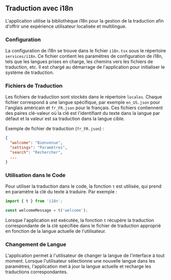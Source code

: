 ## Traduction avec i18n

L'application utilise la bibliothèque i18n pour la gestion de la traduction afin d'offrir une expérience utilisateur localisée et multilingue.

### Configuration

La configuration de i18n se trouve dans le fichier `i18n.tsx` sous le répertoire `services/i18n`. Ce fichier contient les paramètres de configuration de i18n, tels que les langues prises en charge, les chemins vers les fichiers de traduction, etc. Il est chargé au démarrage de l'application pour initialiser le système de traduction.

### Fichiers de Traduction

Les fichiers de traduction sont stockés dans le répertoire `locales`. Chaque fichier correspond à une langue spécifique, par exemple `en_US.json` pour l'anglais américain et `fr_FR.json` pour le français. Ces fichiers contiennent des paires clé-valeur où la clé est l'identifiant du texte dans la langue par défaut et la valeur est sa traduction dans la langue cible.

Exemple de fichier de traduction (`fr_FR.json`) :

```json
{
  "welcome": "Bienvenue",
  "settings": "Paramètres",
  "search": "Rechercher",
  ...
}
```

### Utilisation dans le Code

Pour utiliser la traduction dans le code, la fonction `t` est utilisée, qui prend en paramètre la clé du texte à traduire. Par exemple :

```jsx
import { t } from 'i18n';

const welcomeMessage = t('welcome');
```

Lorsque l'application est exécutée, la fonction `t` récupère la traduction correspondante de la clé spécifiée dans le fichier de traduction approprié en fonction de la langue actuelle de l'utilisateur.

### Changement de Langue

L'application permet à l'utilisateur de changer la langue de l'interface à tout moment. Lorsque l'utilisateur sélectionne une nouvelle langue dans les paramètres, l'application met à jour la langue actuelle et recharge les traductions correspondantes.
